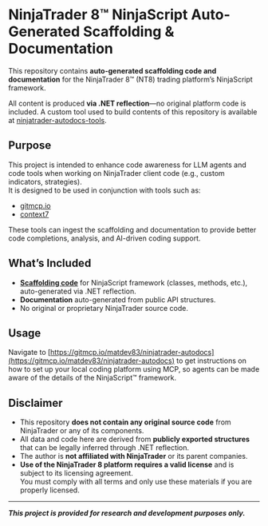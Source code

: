 # NinjaTrader 8™ NinjaScript Auto-Generated Scaffolding & Documentation

This repository contains **auto-generated scaffolding code and documentation** for the NinjaTrader 8™ (NT8) trading platform’s NinjaScript framework.  

All content is produced **via .NET reflection**—no original platform code is included.
A custom tool used to build contents of this repository is available at [ninjatrader-autodocs-tools](https://github.com/matdev83/ninjatrader-autodocs-tools).

## Purpose

This project is intended to enhance code awareness for LLM agents and code tools when working on NinjaTrader client code (e.g., custom indicators, strategies).  
It is designed to be used in conjunction with tools such as:

- [gitmcp.io](https://gitmcp.io/)
- [context7](https://github.com/upstash/context7)

These tools can ingest the scaffolding and documentation to provide better code completions, analysis, and AI-driven coding support.

## What’s Included

- [**Scaffolding code**](https://github.com/matdev83/ninjatrader-autodocs/tree/HEAD/generated-code) for NinjaScript framework (classes, methods, etc.), auto-generated via .NET reflection.
- **Documentation** auto-generated from public API structures.
- No original or proprietary NinjaTrader source code.

## Usage

Navigate to [https://gitmcp.io/matdev83/ninjatrader-autodocs](https://gitmcp.io/matdev83/ninjatrader-autodocs) to get instructions on how to set up your local coding platform using MCP, so agents can be made aware of the details of the NinjaScript™ framework.

## Disclaimer

- This repository **does not contain any original source code** from NinjaTrader or any of its components.
- All data and code here are derived from **publicly exported structures** that can be legally inferred through .NET reflection.
- The author is **not affiliated with NinjaTrader** or its parent companies.
- **Use of the NinjaTrader 8 platform requires a valid license** and is subject to its licensing agreement.  
  You must comply with all terms and only use these materials if you are properly licensed.

---

**_This project is provided for research and development purposes only._**